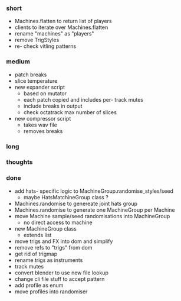 ### short

- Machines.flatten to return list of players
- clients to iterate over Machines.flatten
- rename "machines" as "players"
- remove TrigStyles
- re- check vitling patterns

### medium

- patch breaks
- slice temperature
- new expander script
  - based on mutator
  - each patch copied and includes per- track mutes
  - include breaks in output
  - check octatrack max number of slices
- new compressor script
  - takes wav file
  - removes breaks

### long

### thoughts

### done

- add hats- specific logic to MachineGroup.randomise_styles/seed
  - maybe HatsMatchineGroup class ?
- Machines.randomise to genereate joint hats group
- Machines.randomise to generate one MachineGroup per Machine
- move Machine sample/seed randomisations into MachineGroup
  - no direct access to machine
- new MachineGroup class 
  - extends list
- move trigs and FX into dom and simplify
- remove refs to "trigs" from dom
- get rid of trigmap
- rename trigs as instruments
- track mutes
- convert blender to use new file lookup
- change cli file stuff to accept pattern
- add profile as enum
- move profiles into randomiser
